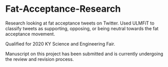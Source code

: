 # Fat-Acceptance-Research

Research looking at fat acceptance tweets on Twitter. Used ULMFiT to classify tweets as supporting, opposing, or being neutral towards the fat acceptance movement.

Qualified for 2020 KY Science and Engineering Fair.

Manuscript on this project has been submitted and is currently undergoing the review and revision process.

